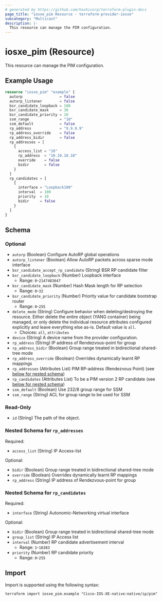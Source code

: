 ```yaml
---
# generated by https://github.com/hashicorp/terraform-plugin-docs
page_title: "iosxe_pim Resource - terraform-provider-iosxe"
subcategory: "Multicast"
description: |-
  This resource can manage the PIM configuration.
---
```


# iosxe_pim (Resource)

This resource can manage the PIM configuration.

## Example Usage

```terraform
resource "iosxe_pim" "example" {
  autorp                 = false
  autorp_listener        = false
  bsr_candidate_loopback = 100
  bsr_candidate_mask     = 30
  bsr_candidate_priority = 10
  ssm_range              = "10"
  ssm_default            = false
  rp_address             = "9.9.9.9"
  rp_address_override    = false
  rp_address_bidir       = false
  rp_addresses = [
    {
      access_list = "10"
      rp_address  = "10.10.10.10"
      override    = false
      bidir       = false
    }
  ]
  rp_candidates = [
    {
      interface = "Loopback100"
      interval  = 100
      priority  = 10
      bidir     = false
    }
  ]
}
```

<!-- schema generated by tfplugindocs -->
## Schema

### Optional

- `autorp` (Boolean) Configure AutoRP global operations
- `autorp_listener` (Boolean) Allow AutoRP packets across sparse mode interface
- `bsr_candidate_accept_rp_candidate` (String) BSR RP candidate filter
- `bsr_candidate_loopback` (Number) Loopback interface
  - Range: `0`-`2147483647`
- `bsr_candidate_mask` (Number) Hash Mask length for RP selection
  - Range: `0`-`32`
- `bsr_candidate_priority` (Number) Priority value for candidate bootstrap router
  - Range: `0`-`255`
- `delete_mode` (String) Configure behavior when deleting/destroying the resource. Either delete the entire object (YANG container) being managed, or only delete the individual resource attributes configured explicitly and leave everything else as-is. Default value is `all`.
  - Choices: `all`, `attributes`
- `device` (String) A device name from the provider configuration.
- `rp_address` (String) IP address of Rendezvous-point for group
- `rp_address_bidir` (Boolean) Group range treated in bidirectional shared-tree mode
- `rp_address_override` (Boolean) Overrides dynamically learnt RP mappings
- `rp_addresses` (Attributes List) PIM RP-address (Rendezvous Point) (see [below for nested schema](#nestedatt--rp_addresses))
- `rp_candidates` (Attributes List) To be a PIM version 2 RP candidate (see [below for nested schema](#nestedatt--rp_candidates))
- `ssm_default` (Boolean) Use 232/8 group range for SSM
- `ssm_range` (String) ACL for group range to be used for SSM

### Read-Only

- `id` (String) The path of the object.

<a id="nestedatt--rp_addresses"></a>
### Nested Schema for `rp_addresses`

Required:

- `access_list` (String) IP Access-list

Optional:

- `bidir` (Boolean) Group range treated in bidirectional shared-tree mode
- `override` (Boolean) Overrides dynamically learnt RP mappings
- `rp_address` (String) IP address of Rendezvous-point for group


<a id="nestedatt--rp_candidates"></a>
### Nested Schema for `rp_candidates`

Required:

- `interface` (String) Autonomic-Networking virtual interface

Optional:

- `bidir` (Boolean) Group range treated in bidirectional shared-tree mode
- `group_list` (String) IP Access list
- `interval` (Number) RP candidate advertisement interval
  - Range: `1`-`16383`
- `priority` (Number) RP candidate priority
  - Range: `0`-`255`

## Import

Import is supported using the following syntax:

```shell
terraform import iosxe_pim.example "Cisco-IOS-XE-native:native/ip/pim"
```
